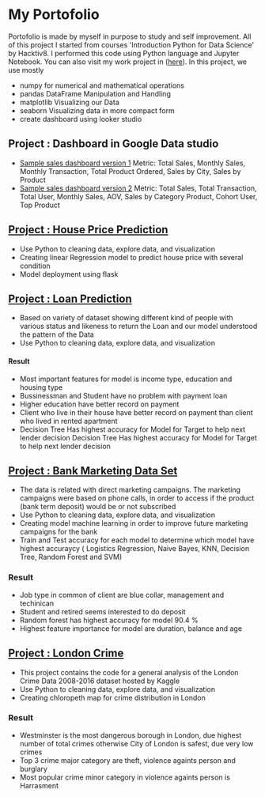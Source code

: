 # My Portofolio 
Portofolio is made by myself in purpose to study and self improvement. All of this project I started from courses 'Introduction Python for Data Science' by Hacktiv8. I performed this code using Python language and Jupyter Notebook. You can also visit my work project in ([here](https://github.com/adingyosh/My-Work-Project)).
In this project, we use mostly
* numpy for numerical and mathematical operations
* pandas DataFrame Manipulation and Handling
* matplotlib Visualizing our Data
* seaborn Visualizing data in more compact form
* create dashboard using looker studio 

## Project : Dashboard in Google Data studio
* [Sample sales dashboard version 1](https://lookerstudio.google.com/u/1/reporting/74b59bc6-d3ac-44c3-add2-f7529a2a0150/page/qmyRD)
  Metric: Total Sales, Monthly Sales, Monthly Transaction, Total Product Ordered, Sales by City, Sales by Product
* [Sample sales dashboard version 2](https://lookerstudio.google.com/reporting/b6248e49-d19d-4ed8-aa20-e3c7f6fd00c7/page/7N2cD)
  Metric: Total Sales, Total Transaction, Total User, Monthly Sales, AOV, Sales by Category Product, Cohort User, Top Product

## [Project : House Price Prediction](https://github.com/adingyosh/H8ModelDeploy_PYTN052_Fadlil)

* Use Python to cleaning data, explore data, and visualization
* Creating linear Regression model to predict house price with several condition
* Model deployment using flask

## [Project : Loan Prediction](https://github.com/adingyosh/My-Portofolio/blob/main/Loan%20Prediction%20project.ipynb)
* Based on variety of dataset showing different kind of people with various status and likeness to return the Loan and our model understood the pattern of the Data
* Use Python to cleaning data, explore data, and visualization

#### Result
* Most important features for model is income type, education and housing type
* Bussinessman and Student have no problem with payment loan
* Higher education have better record on payment
* Client who live in their house have better record on payment than client who lived in rented apartment
* Decision Tree Has highest accuracy for Model for Target to help next lender decision
Decision Tree Has highest accuracy for Model for Target to help next lender decision
## [Project : Bank Marketing Data Set](https://github.com/adingyosh/My-Portofolio/blob/main/Project%20Bank%20Customer%20Deposit.ipynb)
* The data is related with direct marketing campaigns. The marketing campaigns were based on phone calls, in order to access if the product (bank term deposit) would be or not subscribed
* Use Python to cleaning data, explore data, and visualization
* Creating model machine learning in order to improve future marketing campaigns for the bank
* Train and Test accuracy for each model to determine which model have highest accuraycy ( Logistics Regression, Naive Bayes, KNN, Decision Tree, Random Forest and SVM)

### Result
- Job type in common of client are blue collar, management and techinican
- Student and retired seems interested to do deposit
- Random forest has highest accuracy for model 90.4 %
- Highest feature importance for model are duration, balance and age

## [Project : London Crime](https://github.com/adingyosh/My-Portofolio/blob/main/Project%201.ipynb)
* This project contains the code for a general analysis of the London Crime Data 2008-2016 dataset hosted by Kaggle
* Use Python to cleaning data, explore data, and visualization
* Creating chloropeth map for crime distribution in London 

### Result
- Westminster is the most dangerous borough in London, due highest number of total crimes otherwise City of London is safest, due very low crimes
- Top 3 crime major category are theft, violence againts person and burglary
- Most popular crime minor category in violence againts person is Harrasment






   
